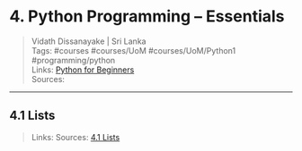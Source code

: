 # 4. Python Programming – Essentials

> Vidath Dissanayake | Sri Lanka  
> Tags: #courses #courses/UoM #courses/UoM/Python1 #programming/python  
> Links: [Python for Beginners](Python%20for%20Beginners.md)  
> Sources: 

---

## 4.1 Lists

> Links:
> Sources: [4.1 Lists](https://open.uom.lk/lms/pluginfile.php/4577/mod_hvp/content/15/videos/sources-620a0dee22f11.mp4)

